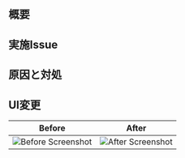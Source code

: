 ## 概要

## 実施Issue

<!-- 以下は、条件に当てはまった際に使用 -->
<!-- バグの修正の際にのみ使用 -->
## 原因と対処

<!-- UIに変更があった際に使用 -->
## UI変更
| Before | After |
|-------|-------|
| ![Before Screenshot](URL_TO_BEFORE_IMAGE) | ![After Screenshot](URL_TO_AFTER_IMAGE) |
